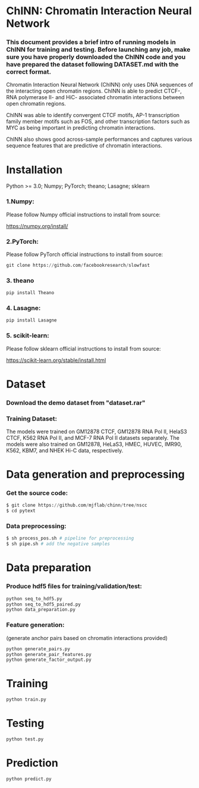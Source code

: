 # ChINN: Chromatin Interaction Neural Network 

### This document provides a brief intro of running models in ChINN for training and testing. Before launching any job, make sure you have properly downloaded the ChINN code and you have prepared the dataset following DATASET.md with the correct format.

Chromatin Interaction Neural Network (ChINN) only uses DNA sequences of the interacting open chromatin regions. ChINN is able to predict CTCF-, RNA polymerase II- and HiC- associated chromatin interactions between open chromatin regions. 

ChINN was able to identify convergent CTCF motifs, AP-1 transcription family member motifs such as FOS, and other transcription factors such as MYC as being important in predicting chromatin interactions.

ChINN also shows good across-sample performances and captures various sequence features that are predictive of chromatin interactions. 

# Installation
Python >= 3.0; Numpy; PyTorch; theano; Lasagne; sklearn

### 1.Numpy:

Please follow Numpy official instructions to install from source:

https://numpy.org/install/

### 2.PyTorch:

Please follow PyTorch official instructions to install from source:


```python
git clone https://github.com/facebookresearch/slowfast
```

### 3. theano


```python
pip install Theano
```

### 4.  Lasagne:


```python
pip install Lasagne
```

### 5. scikit-learn:

Please follow sklearn official instructions to install from source:

https://scikit-learn.org/stable/install.html

# Dataset

### Download the demo dataset from "dataset.rar"

### Training Dataset:
The models were trained on GM12878 CTCF, GM12878 RNA Pol II, HelaS3 CTCF, K562 RNA Pol II, and MCF-7 RNA Pol II datasets separately.
The models were also trained on GM12878, HeLaS3, HMEC, HUVEC, IMR90, K562, KBM7, and NHEK Hi-C data, respectively.

# Data generation and preprocessing

### Get the source code:


```python
$ git clone https://github.com/mjflab/chinn/tree/nscc
$ cd pytext
```

### Data preprocessing:


```python
$ sh process_pos.sh # pipeline for preprocessing
$ sh pipe.sh # add the negative samples 
```

# Data preparation

### Produce hdf5 files for training/validation/test:


```python
python seq_to_hdf5.py
python seq_to_hdf5_paired.py
python data_preparation.py
```

### Feature generation:

(generate anchor pairs based on chromatin interactions provided)


```python
python generate_pairs.py
python generate_pair_features.py
python generate_factor_output.py
```

# Training


```python
python train.py
```

# Testing


```python
python test.py
```

# Prediction


```python
python predict.py
```
